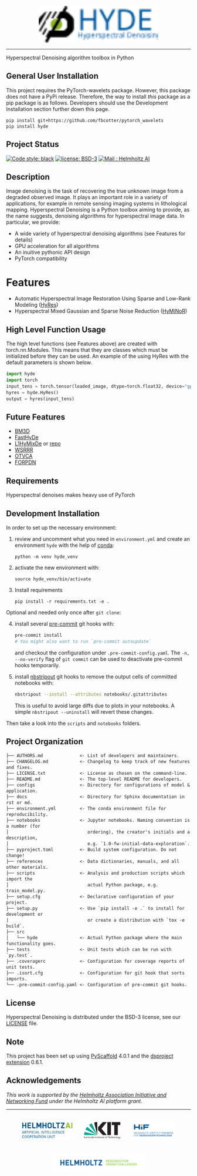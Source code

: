 <div align="center">
  <img src="logos/hyde_logo.svg" height="100px">
</div>

---
Hyperspectral Denoising algorithm toolbox in Python

## General User Installation

This project requires the PyTorch-wavelets package. However, this package does not have a PyPi release.
Therefore, the way to install *this* package as a pip package is as follows. Developers should use the
Development Installation section further down this page.

```
pip install git+https://github.com/fbcotter/pytorch_wavelets
pip install hyde
```

## Project Status

[![Code style: black](https://img.shields.io/badge/code%20style-black-000000.svg)](https://github.com/psf/black)
[![license: BSD-3](https://img.shields.io/badge/License-BSD3-blue.svg)](https://opensource.org/licenses/BSD-3-Clause)
[![Mail : Helmholtz AI](https://img.shields.io/badge/Mail-Helmholtz%20AI-blue.svg)](mailto:consultant-helmholtz.ai@kit.edu)

## Description

Image denoising is the task of recovering the true unknown image from a degraded observed image. It plays an important role in a variety of applications, for example in remote sensing imaging systems in lithological mapping. Hyperspectral Denoising is a Python toolbox aiming to provide, as the name suggests, denoising algorithms for hyperspectral image data. In particular, we provide:

* A wide variety of hyperspectral denoising algorithms (see Features for details)
* GPU acceleration for all algorithms
* An inuitive pythonic API design
* PyTorch compatibility

# Features

* Automatic Hyperspectral Image Restoration Using Sparse and Low-Rank Modeling ([HyRes](https://ieeexplore.ieee.org/document/8098642))
* Hyperspectral Mixed Gaussian and Sparse Noise Reduction ([HyMiNoR](https://ieeexplore.ieee.org/document/8760540))

## High Level Function Usage

The high level functions (see Features above) are created with torch.nn.Modules. This means that they are classes
which must be initialized before they can be used. An example of the using HyRes with the default parameters is shown
below.

```python
import hyde
import torch
input_tens = torch.tensor(loaded_image, dtype=torch.float32, device="gpu or cpu")
hyres = hyde.HyRes()
output = hyres(input_tens)
```

## Future Features

* [BM3D](https://www.cs.tut.fi/~foi/GCF-BM3D/)
* [FastHyDe](https://arxiv.org/pdf/2103.06842.pdf)
* [L1HyMixDe](https://ieeexplore.ieee.org/document/9040508) or [repo](https://github.com/LinaZhuang/L1HyMixDe)
* [WSRRR](https://ieeexplore.ieee.org/document/6736073)
* [OTVCA](https://ieeexplore.ieee.org/document/7530874)
* [FORPDN](https://ieeexplore.ieee.org/document/6570741)

## Requirements

Hyperspectral denoises makes heavy use of PyTorch

## Development Installation

In order to set up the necessary environment:

1. review and uncomment what you need in `environment.yml` and create an environment `hyde` with the help of [conda]:
   ```
   python -m venv hyde_venv
   ```
2. activate the new environment with:
   ```
   source hyde_venv/bin/activate
   ```
3. Install requirements
   ```
   pip install -r requirements.txt -e .
   ```

Optional and needed only once after `git clone`:

4. install several [pre-commit] git hooks with:
   ```bash
   pre-commit install
   # You might also want to run `pre-commit autoupdate`
   ```
   and checkout the configuration under `.pre-commit-config.yaml`.
   The `-n, --no-verify` flag of `git commit` can be used to deactivate pre-commit hooks temporarily.

5. install [nbstripout] git hooks to remove the output cells of committed notebooks with:
   ```bash
   nbstripout --install --attributes notebooks/.gitattributes
   ```
   This is useful to avoid large diffs due to plots in your notebooks.
   A simple `nbstripout --uninstall` will revert these changes.


Then take a look into the `scripts` and `notebooks` folders.

## Project Organization

```
├── AUTHORS.md              <- List of developers and maintainers.
├── CHANGELOG.md            <- Changelog to keep track of new features and fixes.
├── LICENSE.txt             <- License as chosen on the command-line.
├── README.md               <- The top-level README for developers.
├── configs                 <- Directory for configurations of model & application.
├── docs                    <- Directory for Sphinx documentation in rst or md.
├── environment.yml         <- The conda environment file for reproducibility.
├── notebooks               <- Jupyter notebooks. Naming convention is a number (for
│                              ordering), the creator's initials and a description,
│                              e.g. `1.0-fw-initial-data-exploration`.
├── pyproject.toml          <- Build system configuration. Do not change!
├── references              <- Data dictionaries, manuals, and all other materials.
├── scripts                 <- Analysis and production scripts which import the
│                              actual Python package, e.g. train_model.py.
├── setup.cfg               <- Declarative configuration of your project.
├── setup.py                <- Use `pip install -e .` to install for development or
|                              or create a distribution with `tox -e build`.
├── src
│   └── hyde                <- Actual Python package where the main functionality goes.
├── tests                   <- Unit tests which can be run with `py.test`.
├── .coveragerc             <- Configuration for coverage reports of unit tests.
├── .isort.cfg              <- Configuration for git hook that sorts imports.
└── .pre-commit-config.yaml <- Configuration of pre-commit git hooks.
```

## License

Hyperspectral Denoising is distributed under the BSD-3 license, see our [LICENSE](LICENSE.txt) file.

<!-- pyscaffold-notes -->

## Note

This project has been set up using [PyScaffold] 4.0.1 and the [dsproject extension] 0.6.1.

[conda]: https://docs.conda.io/
[pre-commit]: https://pre-commit.com/
[Jupyter]: https://jupyter.org/
[nbstripout]: https://github.com/kynan/nbstripout
[Google style]: http://google.github.io/styleguide/pyguide.html#38-comments-and-docstrings
[PyScaffold]: https://pyscaffold.org/
[dsproject extension]: https://github.com/pyscaffold/pyscaffoldext-dsproject

## Acknowledgements

*This work is supported by the [Helmholtz Association Initiative and
Networking Fund](https://www.helmholtz.de/en/about_us/the_association/initiating_and_networking/)
under the Helmholtz AI platform grant.*

---

<div align="center">
    <a href="https://www.helmholtz.ai/"><img src="logos/helmholtzai_logo.jpg" height="45px" hspace="3%" vspace="20px"></a><a href="http://www.kit.edu/english/index.php"><img src="logos/kit_logo.svg" height="45px" hspace="3%" vspace="20px"></a><a href="https://www.hzdr.de/db/Cms?pOid=32948&pNid=2423"><img src="logos/hif_logo.png" height="45px" hspace="3%" vspace="20px"></a><a href="https://www.helmholtz.de/en/"><img src="logos/helmholtz_logo.svg" height="45px" hspace="3%" vspace="20px"></a>
</div>
